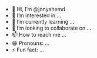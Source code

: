 - 👋 Hi, I’m @jonyahemd
- 👀 I’m interested in ...
- 🌱 I’m currently learning ...
- 💞️ I’m looking to collaborate on ...
- 📫 How to reach me ...
- 😄 Pronouns: ...
- ⚡ Fun fact: ...

<!---
jonyahemd/jonyahemd is a ✨ special ✨ repository because its `README.md` (this file) appears on your GitHub profile.
You can click the Preview link to take a look at your changes.
--->
